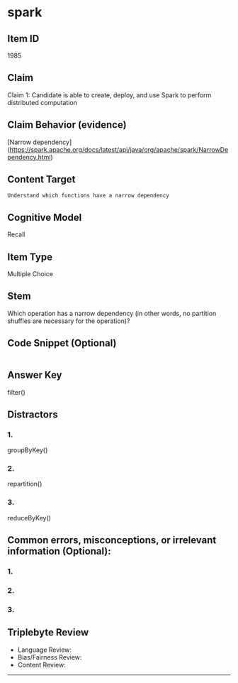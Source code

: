 # spark

## Item ID
1985

## Claim

Claim 1: Candidate is able to create, deploy, and use Spark to perform distributed computation

## Claim Behavior (evidence)

[Narrow dependency] (https://spark.apache.org/docs/latest/api/java/org/apache/spark/NarrowDependency.html)

## Content Target

`Understand which functions have a narrow dependency`

## Cognitive Model

Recall

## Item Type

Multiple Choice

## Stem

Which operation has a narrow dependency (in other words, no partition shuffles are necessary for the operation)?

## Code Snippet (Optional)

```

```

## Answer Key

filter()

## Distractors

### 1.

groupByKey()

### 2.

repartition()

### 3.

reduceByKey()

## Common errors, misconceptions, or irrelevant information (Optional):

### 1.



### 2.



### 3.



## Triplebyte Review

- Language Review:
- Bias/Fairness Review:
- Content Review:

---
